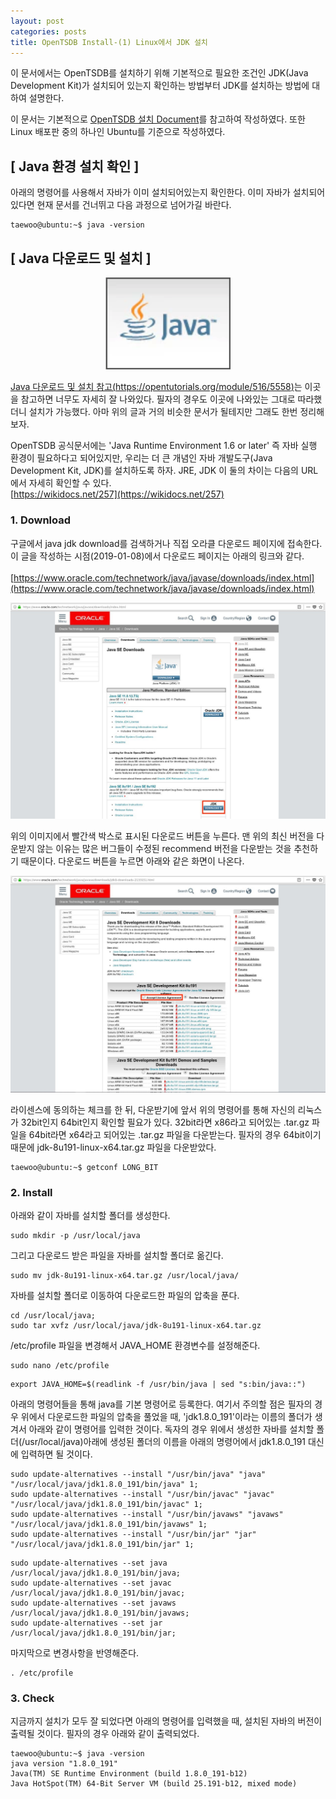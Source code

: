 ```yaml
---
layout: post
categories: posts
title: OpenTSDB Install-(1) Linux에서 JDK 설치
---
```


이 문서에서는 OpenTSDB를 설치하기 위해 기본적으로 필요한 조건인 JDK(Java Development Kit)가 설치되어 있는지 확인하는 방법부터 JDK를 설치하는 방법에 대하여 설명한다.

이 문서는 기본적으로 [OpenTSDB 설치 Document](http://opentsdb.net/docs/build/html/installation.html)를 참고하여 작성하였다. 또한 Linux 배포판 중의 하나인 Ubuntu를 기준으로 작성하였다.

## [ Java 환경 설치 확인 ]
아래의 명령어를 사용해서 자바가 이미 설치되어있는지 확인한다. 이미 자바가 설치되어있다면 현재 문서를 건너뛰고 다음 과정으로 넘어가길 바란다.

```
taewoo@ubuntu:~$ java -version
```

## [ Java 다운로드 및 설치 ]

<p align="center">
	<img src="../../assets/img/post/install_opentsdb_1_java_img.png" alt="java img" width="200"/>
</p>

[Java 다운로드 및 설치 참고(https://opentutorials.org/module/516/5558)](https://opentutorials.org/module/516/5558)는 이곳을 참고하면 너무도 자세히 잘 나와있다. 필자의 경우도 이곳에 나와있는 그대로 따라했더니 설치가 가능했다. 아마 위의 글과 거의 비슷한 문서가 될테지만 그래도 한번 정리해보자.<br/>

OpenTSDB 공식문서에는 'Java Runtime Environment 1.6 or later' 즉 자바 실행 환경이 필요하다고 되어있지만, 우리는 더 큰 개념인 자바 개발도구(Java Development Kit, JDK)를 설치하도록 하자. JRE, JDK 이 둘의 차이는 다음의 URL에서 자세히 확인할 수 있다.<br/>
[https://wikidocs.net/257](https://wikidocs.net/257)

### 1. Download
구글에서 java jdk download를 검색하거나 직접 오라클 다운로드 페이지에 접속한다. 이 글을 작성하는 시점(2019-01-08)에서 다운로드 페이지는 아래의 링크와 같다.<br/><br/>
[https://www.oracle.com/technetwork/java/javase/downloads/index.html](https://www.oracle.com/technetwork/java/javase/downloads/index.html)
<br/>

![oracle download page1](../../assets/img/post/install_opentsdb_1_oracle_page.png)

위의 이미지에서 빨간색 박스로 표시된 다운로드 버튼을 누른다. 맨 위의 최신 버전을 다운받지 않는 이유는 많은 버그들이 수정된 recommend 버전을 다운받는 것을 추천하기 때문이다. 다운로드 버튼을 누르면 아래와 같은 화면이 나온다.
<br/>

![oracle download page2](../../assets/img/post/install_opentsdb_1_oracle_page2.png)

라이센스에 동의하는 체크를 한 뒤, 다운받기에 앞서 위의 명령어를 통해 자신의 리눅스가 32bit인지 64bit인지 확인할 필요가 있다. 32bit라면 x86라고 되어있는 .tar.gz 파일을 64bit라면 x64라고 되어있는 .tar.gz 파일을 다운받는다. 필자의 경우 64bit이기때문에 jdk-8u191-linux-x64.tar.gz 파일을 다운받았다.

```
taewoo@ubuntu:~$ getconf LONG_BIT
```

### 2. Install

아래와 같이 자바를 설치할 폴더를 생성한다.

```
sudo mkdir -p /usr/local/java
```

그리고 다운로드 받은 파일을 자바를 설치할 폴더로 옮긴다.

```
sudo mv jdk-8u191-linux-x64.tar.gz /usr/local/java/
```

자바를 설치할 폴더로 이동하여 다운로드한 파일의 압축을 푼다.

```
cd /usr/local/java;
sudo tar xvfz /usr/local/java/jdk-8u191-linux-x64.tar.gz
```

/etc/profile 파일을 변경해서 JAVA_HOME 환경변수를 설정해준다.

```
sudo nano /etc/profile
```
```
export JAVA_HOME=$(readlink -f /usr/bin/java | sed "s:bin/java::")
```

아래의 명령어들을 통해 java를 기본 명령어로 등록한다. 여기서 주의할 점은 필자의 경우 위에서 다운로드한 파일의 압축을 풀었을 때, 'jdk1.8.0_191'이라는 이름의 폴더가 생겨서 아래와 같이 명령어를 입력한 것이다. 독자의 경우 위에서 생성한 자바를 설치할 폴더(/usr/local/java)아래에 생성된 폴더의 이름을 아래의 명령어에서 jdk1.8.0_191 대신에 입력하면 될 것이다.

```
sudo update-alternatives --install "/usr/bin/java" "java" "/usr/local/java/jdk1.8.0_191/bin/java" 1;
sudo update-alternatives --install "/usr/bin/javac" "javac" "/usr/local/java/jdk1.8.0_191/bin/javac" 1;
sudo update-alternatives --install "/usr/bin/javaws" "javaws" "/usr/local/java/jdk1.8.0_191/bin/javaws" 1;
sudo update-alternatives --install "/usr/bin/jar" "jar" "/usr/local/java/jdk1.8.0_191/bin/jar" 1;
```
```
sudo update-alternatives --set java /usr/local/java/jdk1.8.0_191/bin/java;
sudo update-alternatives --set javac /usr/local/java/jdk1.8.0_191/bin/javac;
sudo update-alternatives --set javaws /usr/local/java/jdk1.8.0_191/bin/javaws;
sudo update-alternatives --set jar /usr/local/java/jdk1.8.0_191/bin/jar;
```

마지막으로 변경사항을 반영해준다.

```
. /etc/profile
```

### 3. Check

지금까지 설치가 모두 잘 되었다면 아래의 명령어를 입력했을 때, 설치된 자바의 버전이 출력될 것이다. 필자의 경우 아래와 같이 출력되었다.

```
taewoo@ubuntu:~$ java -version
java version "1.8.0_191"
Java(TM) SE Runtime Environment (build 1.8.0_191-b12)
Java HotSpot(TM) 64-Bit Server VM (build 25.191-b12, mixed mode)
```